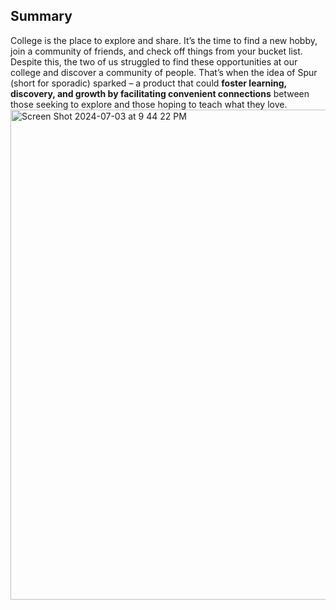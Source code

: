 ## Summary

College is the place to explore and share. It’s the time to find a new hobby, join a community of friends, and check off things from your bucket list. Despite this, the two of us struggled to find these opportunities at our college and discover a community of people. That’s when the idea of Spur (short for sporadic) sparked – a product that could **foster learning, discovery, and growth by facilitating convenient connections** between those seeking to explore and those hoping to teach what they love.
<img width="784" alt="Screen Shot 2024-07-03 at 9 44 22 PM" src="https://github.com/ethanxu8/Spur/assets/141535726/fdd5b61a-52d8-4c28-9afd-6f595199e059">
